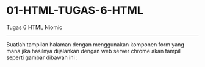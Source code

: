 # 01-HTML-TUGAS-6-HTML
Tugas 6 HTML Niomic
<hr>
Buatlah tampilan halaman dengan menggunakan komponen form yang mana jika hasilnya dijalankan dengan web server chrome akan tampil seperti gambar dibawah ini :

